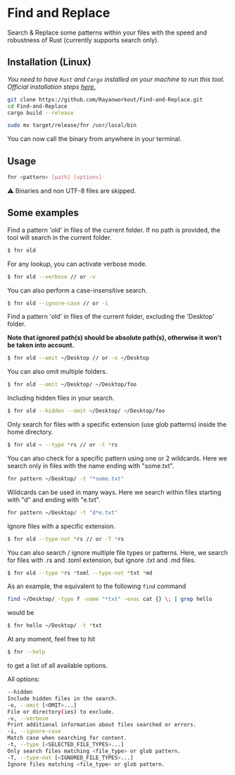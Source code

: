 # Find and Replace

Search & Replace some patterns within your files with the speed and robustness of Rust (currently supports search only).

## Installation (Linux)

_You need to have `Rust` and `Cargo` installed on your machine to run this tool. Official installation steps [here.](https://www.rust-lang.org/tools/install)_

```bash
git clone https://github.com/Rayanworkout/Find-and-Replace.git
cd Find-and-Replace
cargo build --release

sudo mv target/release/fnr /usr/local/bin

```

You can now call the binary from anywhere in your terminal.

## Usage

```bash
fnr <pattern> [path] [options]
```

⚠️ Binaries and non UTF-8 files are skipped.

## Some examples

Find a pattern 'old' in files of the current folder.
If no path is provided, the tool will search in the current folder.
    
```bash
$ fnr old
```

For any lookup, you can activate verbose mode.

```bash
$ fnr old --verbose // or -v
```

You can also perform a case-insensitive search.

```bash
$ fnr old --ignore-case // or -i
```

Find a pattern 'old' in files of the current folder, excluding the 'Desktop' folder.

**Note that ignored path(s) should be absolute path(s), otherwise it won't be taken into account.**

```bash
$ fnr old --omit ~/Desktop // or -o ~/Desktop
```

You can also omit multiple folders.

```bash
$ fnr old --omit ~/Desktop/ ~/Desktop/foo
```

Including hidden files in your search.

```bash
$ fnr old --hidden --omit ~/Desktop/ ~/Desktop/foo
```

Only search for files with a specific extension (use glob patterns) inside the home directory.

```bash
$ fnr old ~ --type *rs // or -t *rs
```

You can also check for a specific pattern using one or 2 wildcards.
Here we search only in files with the name ending with "some.txt".
```bash
fnr pattern ~/Desktop/ -t "*some.txt"
```

Wildcards can be used in many ways. Here we search within files starting with "d" and ending with "e.txt".
```bash
fnr pattern ~/Desktop/ -t "d*e.txt"
```

Ignore files with a specific extension.

```bash
$ fnr old --type-not *rs // or -T *rs
```

You can also search / ignore multiple file types or patterns.
Here, we search for files with .rs and .toml extension, but ignore .txt and .md files.

```bash
$ fnr old --type *rs *toml --type-not *txt *md
```


As an example, the equivalent to the following `find` command
```bash
find ~/Desktop/ -type f -name "*txt" -exec cat {} \; | grep hello
```
would be
```bash
$ fnr hello ~/Desktop/ -t *txt
```

At any moment, feel free to hit 
```bash
$ fnr --help
```
to get a list of all available options.

All options:

```bash
--hidden
Include hidden files in the search.
-o, --omit [<OMIT>...]
File or directory(ies) to exclude.
-v, --verbose
Print additional information about files searched or errors.
-i, --ignore-case
Match case when searching for content.
-t, --type [<SELECTED_FILE_TYPES>...]
Only search files matching <file_type> or glob pattern.
-T, --type-not [<IGNORED_FILE_TYPES>...]
Ignore files matching <file_type> or glob pattern.
```